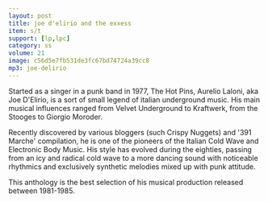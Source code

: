 ```yaml
---
layout: post
title: joe d'elirio and the exxess
item: s/t
support: [lp,lpc]
category: ss
volume: 21
image: c56d5e7fb531de3fc67bd74724a39cc8
mp3: joe-delirio
---
```


Started as a singer in a punk band in 1977, The Hot Pins, Aurelio Laloni, aka Joe D'Elirio, is a sort of small legend of italian underground music. His main musical influences ranged from Velvet Underground to Kraftwerk, from the Stooges to Giorgio Moroder.  

Recently discovered by various bloggers (such Crispy Nuggets) and '391 Marche' compilation, he is one of the pioneers of the Italian Cold Wave and Electronic Body Music. His style has evolved during the eighties, passing from an icy and radical cold wave to a more dancing sound with noticeable rhythmics and exclusively synthetic melodies mixed up with punk attitude.

This anthology is the best selection of his musical production released between 1981-1985.
